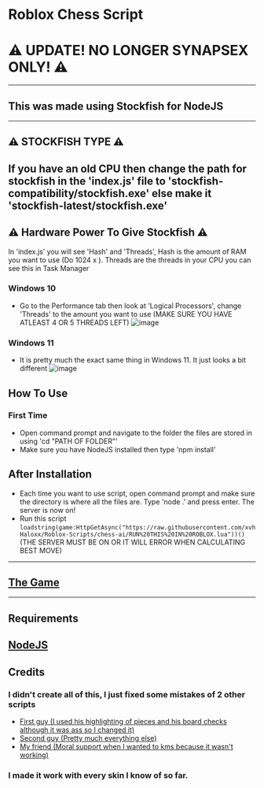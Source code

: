 
# Roblox Chess Script

# ⚠️ UPDATE! NO LONGER SYNAPSEX ONLY! ⚠️
---
## This was made using Stockfish for NodeJS
---
## ⚠️ STOCKFISH TYPE ⚠️
If you have an old CPU then change the path for stockfish in the 'index.js' file to 'stockfish-compatibility/stockfish.exe' else make it 'stockfish-latest/stockfish.exe'
---
## ⚠️ Hardware Power To Give Stockfish ⚠️
In 'index.js' you will see 'Hash' and 'Threads', Hash is the amount of RAM you want to use (Do 1024 x <GB of RAM to use>). Threads are the threads in your CPU you can see this in Task Manager
  
### Windows 10
- Go to the Performance tab then look at 'Logical Processors', change 'Threads' to the amount you want to use (MAKE SURE YOU HAVE ATLEAST 4 OR 5 THREADS LEFT)
![image](https://user-images.githubusercontent.com/80098945/209549257-f87d1f87-622f-4b0b-879a-7882caf7ce72.png)

### Windows 11
- It is pretty much the exact same thing in Windows 11. It just looks a bit different
![image](https://user-images.githubusercontent.com/80098945/209549508-376f214f-6abe-4b2f-a0b6-eb1152542c7e.png)


## How To Use
### First Time
- Open command prompt and navigate to the folder the files are stored in using 'cd "PATH OF FOLDER"'
- Make sure you have NodeJS installed then type 'npm install'
## After Installation
- Each time you want to use script, open command prompt and make sure the directory is where all the files are. Type 'node .' and press enter. The server is now on!
- Run this script ```loadstring(game:HttpGetAsync("https://raw.githubusercontent.com/xvhHaloxx/Roblox-Scripts/chess-ai/RUN%20THIS%20IN%20ROBLOX.lua"))()``` (THE SERVER MUST BE ON OR IT WILL ERROR WHEN CALCULATING BEST MOVE)
---
  
## [The Game](https://www.roblox.com/games/6222531507/CHESS)
---
  
## Requirements
[NodeJS](https://nodejs.org/en/)
---
  
## Credits
### I didn't create all of this, I just fixed some mistakes of 2 other scripts
- [First guy (I used his highlighting of pieces and his board checks although it was ass so I changed it)](https://v3rmillion.net/showthread.php?tid=1194059)
- [Second guy (Pretty much everything else)](https://v3rmillion.net/showthread.php?tid=1095547)
- [My friend (Moral support when I wanted to kms because it wasn't working)](https://www.youtube.com/@xyahsvr)
### I made it work with every skin I know of so far.
